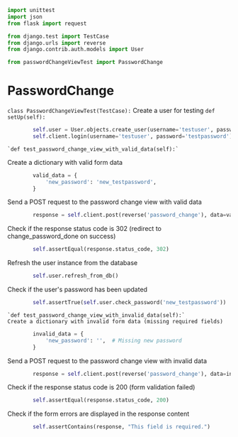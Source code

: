 ```python
import unittest
import json
from flask import request

from django.test import TestCase
from django.urls import reverse
from django.contrib.auth.models import User

from passwordChangeViewTest import PasswordChange
```


# PasswordChange
`class PasswordChangeViewTest(TestCase):`
Create a user for testing
    `def setUp(self):`
```python
        self.user = User.objects.create_user(username='testuser', password='testpassword')
        self.client.login(username='testuser', password='testpassword')
```

    `def test_password_change_view_with_valid_data(self):`
Create a dictionary with valid form data
```python   
        valid_data = {
            'new_password': 'new_testpassword',
        }
```

Send a POST request to the password change view with valid data
```python
        response = self.client.post(reverse('password_change'), data=valid_data)
```
Check if the response status code is 302 (redirect to change_password_done on success)
```python
        self.assertEqual(response.status_code, 302)
```

Refresh the user instance from the database
```python
        self.user.refresh_from_db()
```
Check if the user's password has been updated
```python
        self.assertTrue(self.user.check_password('new_testpassword'))
```

    `def test_password_change_view_with_invalid_data(self):`
    Create a dictionary with invalid form data (missing required fields)
```python
        invalid_data = {
            'new_password': '',  # Missing new password
        }
```

Send a POST request to the password change view with invalid data
```python
        response = self.client.post(reverse('password_change'), data=invalid_data)
```
Check if the response status code is 200 (form validation failed)
```python 
        self.assertEqual(response.status_code, 200)
```
Check if the form errors are displayed in the response content
```python
        self.assertContains(response, "This field is required.")
```
